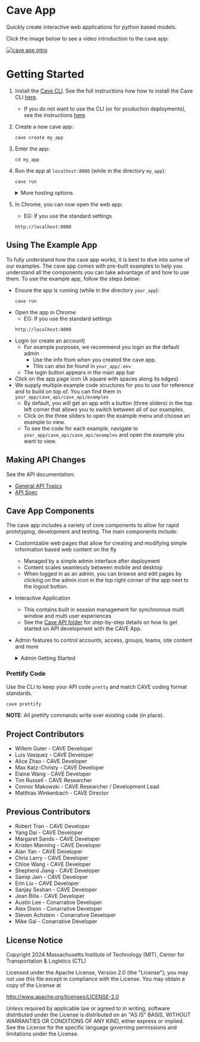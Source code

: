# Cave App
Quickly create interactive web applications for python based models.

Click the image below to see a video introduction to the cave app:

[![cave app intro](https://img.youtube.com/vi/-wWrNW8qG18/maxresdefault.jpg)](https://youtu.be/-wWrNW8qG18)

# Getting Started

1. Install the [Cave CLI](https://github.com/MIT-CAVE/cave_cli). See the full instructions how how to install the Cave CLI [here](https://github.com/MIT-CAVE/cave_cli).
    - If you do not want to use the CLI (or for production deployments), see the instructions [here](NON_CLI_README.md).

2. Create a new cave app:
    ```
    cave create my_app
    ```

3. Enter the app:
    ```
    cd my_app
    ```

4. Run the app at `localhost:8000` (while in the directory `my_app`):
    ```
    cave run
    ```
    <details>
    <summary>More hosting options</summary>

    - Optional: Run the app on `<your-ip>:<your-port>` with development settings:
        ```
        cave run <your-ip>:<your-port>
        ```
        - Access with `https://<your-ip>:<your-port>`
        - Example on ip `192.168.1.100` with port `8000`:
          ```
          cave run 192.168.1.100:8000
          ```
          - Access with `https://192.168.1.100:8000`
        - Note: When LAN hosting, an SSL connection is required. The `cave_cli` does this automatically, however there are a few caveats:
            - This uses a self signed and insecure certificate for SSL/TLS reasons
            - The certificates are self signed and shared openly in the cave open source project
            - You should consider appropriate security measures like generating your own SSL certificates and using a proper CA (certificate authority) if you do not trust everyone on your LAN
    </details>

5. In Chrome, you can now open the web app:
    - EG: If you use the standard settings
    ```
    http://localhost:8000
    ```

## Using The Example App
To fully understand how the cave app works, it is best to dive into some of our examples. The cave app comes with pre-built examples to help you understand all the components you can take advantage of and how to use them. To use the example app, follow the steps below:

- Ensure the app is running (while in the directory `your_app`):
  ```
  cave run
  ```
- Open the app in Chrome:
  - EG: If you use the standard settings
  ```
  http://localhost:8000
  ```
- Login (or create an account)
  - For example purposes, we recommend you login as the default admin
    - Use the info from when you created the cave app.
    - This can also be found in `your_app/.env`
  - The login button appears in the main app bar
- Click on the app page icon (A square with spaces along its edges)
- We supply multiple example code structures for you to use for reference and to build on top of. You can find them in `your_app/cave_api/cave_api/examples`
  - By default, you will get an app with a button (three sliders) in the top left corner that allows you to switch between all of our examples. 
  - Click on the three sliders to open the example menu and choose an example to view.
  - To see the code for each example, navigate to `your_app/cave_api/cave_api/examples` and open the example you want to view.


## Making API Changes
See the API documentation:

- [General API Topics](cave_api/README.md)
- [API Spec](https://mit-cave.github.io/cave_utils/cave_utils/api.html)


## Cave App Components
The cave app includes a variety of core components to allow for rapid prototyping, development and testing. The main components include:

- Customizable web pages that allow for creating and modifying simple information based web content on the fly
  - Managed by a simple admin interface after deployment
  - Content scales seamlessly between mobile and desktop
  - When logged in as an admin, you can browse and edit pages by clicking on the admin icon in the top right corner of the app next to the logout button.


- Interactive Application
  - This contains built in session management for synchronous multi window and multi user experiences
  - See the [Cave API folder](/cave_api) for step-by-step details on how to get started on API development with the CAVE App.


- Admin features to control accounts, access, groups, teams, site content and more
  <details>
  <summary>Admin Getting Started</summary>

  1. Login using the admin information that you used during setup, or look in the `.env` file in the root of your app directory).

  2. To view the admin page navigate to: `localhost:8000/admin`
  ![admin page](https://utils.mitcave.com/docs/cave_app-0.3.0/admin.png)

  3. From the Admin page, you can add pages and content to your website
    - The following content types are supported: photos, videos, breaks, headers, HTML content, quotes, resources, and FAQs
    - As an example, a created page can look like:
    ![example page](https://utils.mitcave.com/docs/cave_app-0.3.0/example_page.png)
  </details>


### Prettify Code
Use the CLI to keep your API code `pretty` and match CAVE coding format standards.

  ```sh
  cave prettify
  ```
  **NOTE**: All prettify commands write over existing code (in place).

## Project Contributors

- Willem Guter - CAVE Developer
- Luis Vasquez - CAVE Developer
- Alice Zhao - CAVE Developer
- Max Katz-Christy - CAVE Developer
- Elaine Wang - CAVE Developer
- Tim Russell - CAVE Researcher
- Connor Makowski - CAVE Researcher / Development Lead
- Matthias Winkenbach - CAVE Director

## Previous Contributors
- Robert Tran - CAVE Developer
- Yang Dai - CAVE Developer
- Margaret Sands - CAVE Developer
- Kristen Manning - CAVE Developer
- Alan Yan - CAVE Developer
- Chris Larry - CAVE Developer
- Chloe Wang - CAVE Developer
- Shepherd Jiang - CAVE Developer
- Samip Jain - CAVE Developer
- Erin Liu - CAVE Developer
- Sanjay Seshan - CAVE Developer
- Jean Billa - CAVE Developer
- Austin Lee - Conarrative Developer
- Alex Dixon - Conarrative Developer
- Steven Achstein - Conarrative Developer
- Mike Gai - Conarrative Developer

## License Notice

Copyright 2024 Massachusetts Institute of Technology (MIT), Center for Transportation & Logistics (CTL)

Licensed under the Apache License, Version 2.0 (the "License"); you may not use this file except in compliance with the License. You may obtain a copy of the License at

http://www.apache.org/licenses/LICENSE-2.0

Unless required by applicable law or agreed to in writing, software distributed under the License is distributed on an "AS IS" BASIS, WITHOUT WARRANTIES OR CONDITIONS OF ANY KIND, either express or implied. See the License for the specific language governing permissions and limitations under the License.
